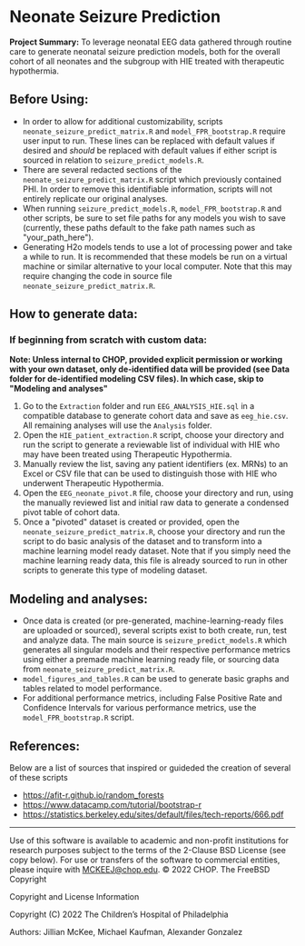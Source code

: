 # Neonate Seizure Prediction

**Project Summary:** To leverage neonatal EEG data gathered through routine care to generate neonatal seizure prediction models, both for the overall cohort of all neonates and the subgroup with HIE treated with therapeutic hypothermia.

## Before Using:

- In order to allow for additional customizability, scripts `neonate_seizure_predict_matrix.R` and `model_FPR_bootstrap.R` require user input to run.  These lines can be replaced with default values if desired and _should_ be replaced with default values if either script is sourced in relation to `seizure_predict_models.R`.
- There are several redacted sections of the `neonate_seizure_predict_matrix.R` script which previously contained PHI. In order to remove this identifiable information, scripts will not entirely replicate our original analyses.
- When running `seizure_predict_models.R`, `model_FPR_bootstrap.R` and other scripts, be sure to set file paths for any models you wish to save (currently, these paths default to the fake path names such as "your_path_here").
- Generating H2o models tends to use a lot of processing power and take a while to run.  It is recommended that these models be run on a virtual machine or similar alternative to your local computer. Note that this may require changing the code in source file `neonate_seizure_predict_matrix.R`.

## How to generate data:

### If beginning from scratch with custom data:

**Note: Unless internal to CHOP, provided explicit permission or working with your own dataset, only de-identified data will be provided (see Data folder for de-identified modeling CSV files).  In which case, skip to "Modeling and analyses"**

1. Go to the `Extraction` folder and run `EEG_ANALYSIS_HIE.sql` in a compatible database to generate cohort data and save as `eeg_hie.csv`.  All remaining analyses will use the `Analysis` folder.
2. Open the `HIE_patient_extraction.R` script, choose your directory and run the script to generate a reviewable list of individual with HIE who may have been treated using Therapeutic Hypothermia.
3. Manually review the list, saving any patient identifiers (ex. MRNs) to an Excel or CSV file that can be used to distinguish those with HIE who underwent Therapeutic Hypothermia.
4. Open the `EEG_neonate_pivot.R` file, choose your directory and run, using the manually reviewed list and initial raw data to generate a condensed pivot table of cohort data.
5. Once a "pivoted" dataset is created or provided, open the `neonate_seizure_predict_matrix.R`, choose your directory and run the script to do basic analysis of the dataset and to transform into a machine learning model ready dataset. Note that if you simply need the machine learning ready data, this file is already sourced to run in other scripts to generate this type of modeling dataset.

## Modeling and analyses:

- Once data is created (or pre-generated, machine-learning-ready files are uploaded or sourced), several scripts exist to both create, run, test and analyze data. The main source is `seizure_predict_models.R` which generates all singular models and their respective performance metrics using either a premade machine learning ready file, or sourcing data from `neonate_seizure_predict_matrix.R`.
- `model_figures_and_tables.R` can be used to generate basic graphs and tables related to model performance.
- For additional performance metrics, including False Positive Rate and Confidence Intervals for various performance metrics, use the `model_FPR_bootstrap.R` script.

## References:
Below are a list of sources that inspired or guideded the creation of several of these scripts

- https://afit-r.github.io/random_forests
- https://www.datacamp.com/tutorial/bootstrap-r
- https://statistics.berkeley.edu/sites/default/files/tech-reports/666.pdf

---

Use of this software is available to academic and non-profit institutions for research purposes subject to the terms of the 2-Clause BSD License (see copy below). For use or transfers of the software to commercial entities, please inquire with MCKEEJ@chop.edu. © 2022 CHOP.
The FreeBSD Copyright

Copyright and License Information

Copyright (C) 2022 The Children’s Hospital of Philadelphia

Authors: Jillian McKee, Michael Kaufman, Alexander Gonzalez
